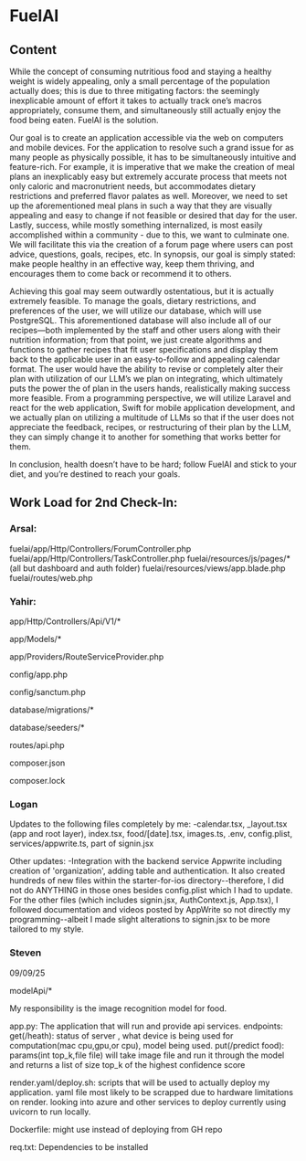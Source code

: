 # FuelAI

## Content

While the concept of consuming nutritious food and staying a healthy weight is widely appealing, only a small percentage of the population actually does; this is due to three mitigating factors: the seemingly inexplicable amount of effort it takes to actually track one’s macros appropriately, consume them, and simultaneously still actually enjoy the food being eaten. FuelAI is the solution. 

 Our goal is to create an application accessible via the web on computers and mobile devices. For the application to resolve such a grand issue for as many people as physically possible, it has to be simultaneously intuitive and feature-rich. For example, it is imperative that we make the creation of meal plans an inexplicably easy but extremely accurate process that meets not only caloric and macronutrient needs, but accommodates dietary restrictions and preferred flavor palates as well. Moreover, we need to set up the aforementioned meal plans in such a way that they are visually appealing and easy to change if not feasible or desired that day for the user. Lastly, success, while mostly something internalized, is most easily accomplished within a community - due to this, we want to culminate one. We will facilitate this via the creation of a forum page where users can post advice, questions, goals, recipes, etc. In synopsis, our goal is simply stated: make people healthy in an effective way, keep them thriving, and encourages them to come back or recommend it to others. 
 
  Achieving this goal may seem outwardly ostentatious, but it is actually extremely feasible. To manage the goals, dietary restrictions, and preferences of the user, we will utilize our database, which will use PostgreSQL. This aforementioned database will also include all of our recipes—both implemented by the staff and other users along with their nutrition information; from that point, we just create algorithms and functions to gather recipes that fit user specifications and display them back to the applicable user in an easy-to-follow and appealing calendar format.  The user would have the ability to revise or completely alter their plan with utilization of our LLM’s we plan on integrating, which ultimately puts the power the of plan in the users hands, realistically making success more feasible. From a programming perspective, we will utilize Laravel and react for the web application, Swift for mobile application development, and we actually plan on utilizing a multitude of LLMs so that if the user does not appreciate the feedback, recipes, or restructuring of their plan by the LLM, they can simply change it to another for something that works better for them.  
  
 In conclusion, health doesn’t have to be hard; follow FuelAI and stick to your diet, and you’re destined to reach your goals.

## Work Load for 2nd Check-In:

### Arsal: 

fuelai/app/Http/Controllers/ForumController.php
fuelai/app/Http/Controllers/TaskController.php
fuelai/resources/js/pages/* (all but dashboard and auth folder)
fuelai/resources/views/app.blade.php
fuelai/routes/web.php

### Yahir:

app/Http/Controllers/Api/V1/*

app/Models/*

app/Providers/RouteServiceProvider.php

config/app.php

config/sanctum.php

database/migrations/*

database/seeders/*

routes/api.php

composer.json 

composer.lock

### Logan
Updates to the following files completely by me: 
-calendar.tsx, _layout.tsx (app and root layer), index.tsx, food/[date].tsx, images.ts, .env, config.plist, services/appwrite.ts, part of signin.jsx

Other updates: 
-Integration with the backend service Appwrite including creation of 'organization', adding table and authentication.
It also created hundreds of new files within the starter-for-ios directory--therefore, I did not do ANYTHING in those ones besides config.plist which I had to update.
For the other files (which includes signin.jsx, AuthContext.js, App.tsx), I followed documentation and videos posted by AppWrite so not directly my programming--albeit I made slight alterations to signin.jsx to be more tailored to my style.

### Steven
09/09/25

modelApi/*

My responsibility is the image recognition model for food.

app.py:
    The application that will run and provide api services.
        endpoints:
            get(/heath): status of server , what device is being used for computation(mac cpu,gpu,or cpu), model being used.
            put(/predict food): params(int top_k,file file)  will take image file and run it through the model and returns a list of size top_k of the highest confidence score

render.yaml/deploy.sh: scripts that will be used to actually deploy my application. yaml file most likely to be scrapped due to hardware limitations on render. looking into azure and other services to deploy currently using uvicorn to run locally.

Dockerfile: might use instead of deploying from GH repo

req.txt: Dependencies to be installed
